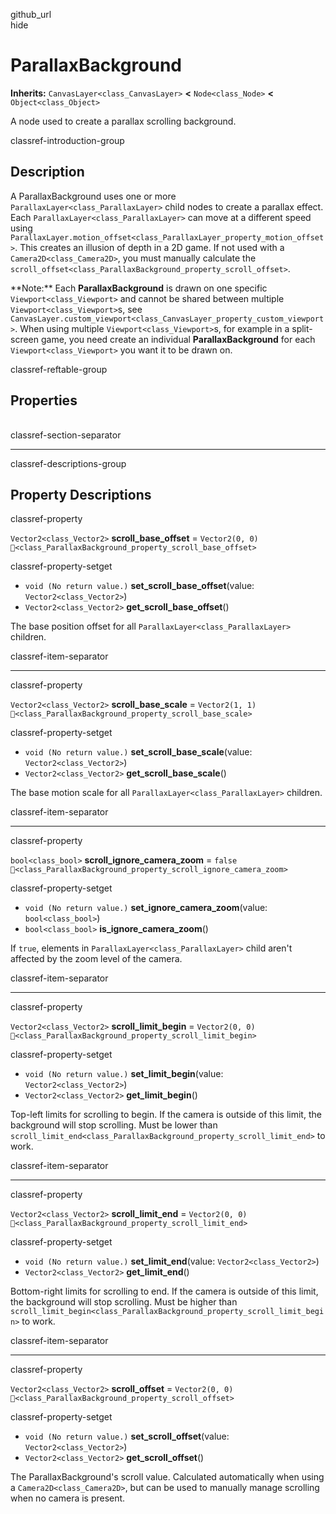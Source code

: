 github\_url  
hide

# ParallaxBackground

**Inherits:** `CanvasLayer<class_CanvasLayer>` **&lt;**
`Node<class_Node>` **&lt;** `Object<class_Object>`

A node used to create a parallax scrolling background.

classref-introduction-group

## Description

A ParallaxBackground uses one or more
`ParallaxLayer<class_ParallaxLayer>` child nodes to create a parallax
effect. Each `ParallaxLayer<class_ParallaxLayer>` can move at a
different speed using
`ParallaxLayer.motion_offset<class_ParallaxLayer_property_motion_offset>`.
This creates an illusion of depth in a 2D game. If not used with a
`Camera2D<class_Camera2D>`, you must manually calculate the
`scroll_offset<class_ParallaxBackground_property_scroll_offset>`.

\*\*Note:\*\* Each **ParallaxBackground** is drawn on one specific
`Viewport<class_Viewport>` and cannot be shared between multiple
`Viewport<class_Viewport>`s, see
`CanvasLayer.custom_viewport<class_CanvasLayer_property_custom_viewport>`.
When using multiple `Viewport<class_Viewport>`s, for example in a
split-screen game, you need create an individual **ParallaxBackground**
for each `Viewport<class_Viewport>` you want it to be drawn on.

classref-reftable-group

## Properties

<table>
<tbody>
<tr>
</tr>
<tr>
</tr>
<tr>
</tr>
<tr>
</tr>
<tr>
</tr>
<tr>
</tr>
<tr>
</tr>
</tbody>
</table>

classref-section-separator

------------------------------------------------------------------------

classref-descriptions-group

## Property Descriptions

classref-property

`Vector2<class_Vector2>` **scroll\_base\_offset** = `Vector2(0, 0)`
`🔗<class_ParallaxBackground_property_scroll_base_offset>`

classref-property-setget

-   `void (No return value.)` **set\_scroll\_base\_offset**(value:
    `Vector2<class_Vector2>`)
-   `Vector2<class_Vector2>` **get\_scroll\_base\_offset**()

The base position offset for all `ParallaxLayer<class_ParallaxLayer>`
children.

classref-item-separator

------------------------------------------------------------------------

classref-property

`Vector2<class_Vector2>` **scroll\_base\_scale** = `Vector2(1, 1)`
`🔗<class_ParallaxBackground_property_scroll_base_scale>`

classref-property-setget

-   `void (No return value.)` **set\_scroll\_base\_scale**(value:
    `Vector2<class_Vector2>`)
-   `Vector2<class_Vector2>` **get\_scroll\_base\_scale**()

The base motion scale for all `ParallaxLayer<class_ParallaxLayer>`
children.

classref-item-separator

------------------------------------------------------------------------

classref-property

`bool<class_bool>` **scroll\_ignore\_camera\_zoom** = `false`
`🔗<class_ParallaxBackground_property_scroll_ignore_camera_zoom>`

classref-property-setget

-   `void (No return value.)` **set\_ignore\_camera\_zoom**(value:
    `bool<class_bool>`)
-   `bool<class_bool>` **is\_ignore\_camera\_zoom**()

If `true`, elements in `ParallaxLayer<class_ParallaxLayer>` child aren't
affected by the zoom level of the camera.

classref-item-separator

------------------------------------------------------------------------

classref-property

`Vector2<class_Vector2>` **scroll\_limit\_begin** = `Vector2(0, 0)`
`🔗<class_ParallaxBackground_property_scroll_limit_begin>`

classref-property-setget

-   `void (No return value.)` **set\_limit\_begin**(value:
    `Vector2<class_Vector2>`)
-   `Vector2<class_Vector2>` **get\_limit\_begin**()

Top-left limits for scrolling to begin. If the camera is outside of this
limit, the background will stop scrolling. Must be lower than
`scroll_limit_end<class_ParallaxBackground_property_scroll_limit_end>`
to work.

classref-item-separator

------------------------------------------------------------------------

classref-property

`Vector2<class_Vector2>` **scroll\_limit\_end** = `Vector2(0, 0)`
`🔗<class_ParallaxBackground_property_scroll_limit_end>`

classref-property-setget

-   `void (No return value.)` **set\_limit\_end**(value:
    `Vector2<class_Vector2>`)
-   `Vector2<class_Vector2>` **get\_limit\_end**()

Bottom-right limits for scrolling to end. If the camera is outside of
this limit, the background will stop scrolling. Must be higher than
`scroll_limit_begin<class_ParallaxBackground_property_scroll_limit_begin>`
to work.

classref-item-separator

------------------------------------------------------------------------

classref-property

`Vector2<class_Vector2>` **scroll\_offset** = `Vector2(0, 0)`
`🔗<class_ParallaxBackground_property_scroll_offset>`

classref-property-setget

-   `void (No return value.)` **set\_scroll\_offset**(value:
    `Vector2<class_Vector2>`)
-   `Vector2<class_Vector2>` **get\_scroll\_offset**()

The ParallaxBackground's scroll value. Calculated automatically when
using a `Camera2D<class_Camera2D>`, but can be used to manually manage
scrolling when no camera is present.
